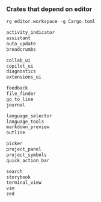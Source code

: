 
### Crates that depend on editor

```rust
rg editor.workspace -g Cargo.toml
```

```rust
activity_indicator
assistant
auto_update
breadcrumbs

collab_ui
copilot_ui
diagnostics
extensions_ui

feedback
file_finder
go_to_line
journal

language_selector
language_tools
markdown_preview
outline

picker
project_panel
project_symbols
quick_action_bar

search
storybook
terminal_view
vim
zed
```
